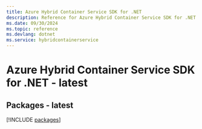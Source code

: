```yaml
---
title: Azure Hybrid Container Service SDK for .NET
description: Reference for Azure Hybrid Container Service SDK for .NET
ms.date: 09/30/2024
ms.topic: reference
ms.devlang: dotnet
ms.service: hybridcontainerservice
---
```

# Azure Hybrid Container Service SDK for .NET - latest
## Packages - latest
[!INCLUDE [packages](hybrid-container-service-index.md)]